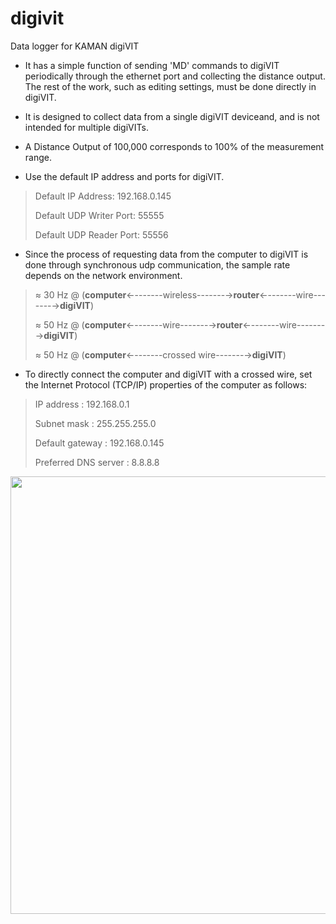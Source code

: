 # digivit

Data logger for KAMAN digiVIT

- It has a simple function of sending 'MD' commands to digiVIT periodically through the ethernet port and collecting the distance output. The rest of the work, such as editing settings, must be done directly in digiVIT.

- It is designed to collect data from a single digiVIT deviceand, and is not intended for multiple digiVITs. 

- A Distance Output of 100,000 corresponds to 100% of the measurement range.
- Use the default IP address and ports for digiVIT.

> Default IP Address: 192.168.0.145
>
> Default UDP Writer Port: 55555
>
> Default UDP Reader Port: 55556

- Since the process of requesting data from the computer to digiVIT is done through synchronous udp communication, the sample rate depends on the network environment.

> ≈ 30 Hz  @  (**computer**←-------wireless-------→**router**←-------wire-------→**digiVIT**)
>
> ≈ 50 Hz  @  (**computer**←-------wire-------→**router**←-------wire-------→**digiVIT**)
>
> ≈ 50 Hz  @  (**computer**←-------crossed wire-------→**digiVIT**)

- To directly connect the computer and digiVIT with a crossed wire, set the Internet Protocol (TCP/IP) properties of the computer as follows:

> IP address : 192.168.0.1
>
> Subnet mask : 255.255.255.0
>
> Default gateway : 192.168.0.145
>
> Preferred DNS server : 8.8.8.8

<img src="https://user-images.githubusercontent.com/93251045/221889563-0c22bdd5-42c6-446f-9b03-c70409c8e8ab.png"  width="700">
